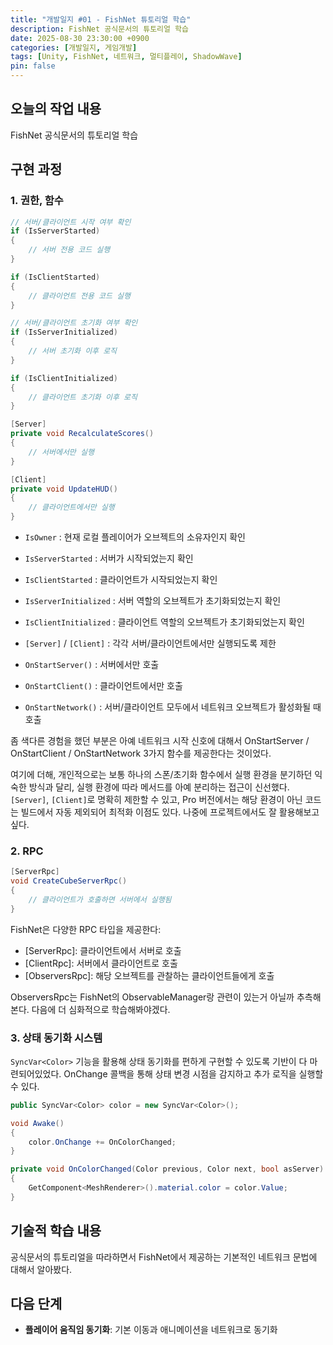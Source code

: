 ```yaml
---
title: "개발일지 #01 - FishNet 튜토리얼 학습"
description: FishNet 공식문서의 튜토리얼 학습
date: 2025-08-30 23:30:00 +0900
categories: [개발일지, 게임개발]
tags: [Unity, FishNet, 네트워크, 멀티플레이, ShadowWave]
pin: false
---
```


## 오늘의 작업 내용

FishNet 공식문서의 튜토리얼 학습

## 구현 과정

### 1. 권한, 함수

```csharp
// 서버/클라이언트 시작 여부 확인
if (IsServerStarted)
{
    // 서버 전용 코드 실행
}

if (IsClientStarted)
{
    // 클라이언트 전용 코드 실행
}

// 서버/클라이언트 초기화 여부 확인
if (IsServerInitialized)
{
    // 서버 초기화 이후 로직
}

if (IsClientInitialized)
{
    // 클라이언트 초기화 이후 로직
}
```

```csharp
[Server]
private void RecalculateScores()
{
    // 서버에서만 실행
}

[Client]
private void UpdateHUD()
{
    // 클라이언트에서만 실행
}
```

* `IsOwner`  : 현재 로컬 플레이어가 오브젝트의 소유자인지 확인
* `IsServerStarted` : 서버가 시작되었는지 확인
* `IsClientStarted` : 클라이언트가 시작되었는지 확인
* `IsServerInitialized` : 서버 역할의 오브젝트가 초기화되었는지 확인
* `IsClientInitialized` : 클라이언트 역할의 오브젝트가 초기화되었는지 확인
* `[Server]` / `[Client]` : 각각 서버/클라이언트에서만 실행되도록 제한


* `OnStartServer()` : 서버에서만 호출
* `OnStartClient()` : 클라이언트에서만 호출
* `OnStartNetwork()` : 서버/클라이언트 모두에서 네트워크 오브젝트가 활성화될 때 호출

좀 색다른 경험을 했던 부분은 아예 네트워크 시작 신호에 대해서 OnStartServer / OnStartClient / OnStartNetwork 3가지 함수를 제공한다는 것이었다.

여기에 더해, 개인적으로는 보통 하나의 스폰/초기화 함수에서 실행 환경을 분기하던 익숙한 방식과 달리, 실행 환경에 따라 메서드를 아예 분리하는 접근이 신선했다. `[Server]`, `[Client]`로 명확히 제한할 수 있고, Pro 버전에서는 해당 환경이 아닌 코드는 빌드에서 자동 제외되어 최적화 이점도 있다. 나중에 프로젝트에서도 잘 활용해보고 싶다.

### 2. RPC

```csharp
[ServerRpc]
void CreateCubeServerRpc()
{
    // 클라이언트가 호출하면 서버에서 실행됨
}
```

FishNet은 다양한 RPC 타입을 제공한다:

* \[ServerRpc]: 클라이언트에서 서버로 호출
* \[ClientRpc]: 서버에서 클라이언트로 호출
* \[ObserversRpc]: 해당 오브젝트를 관찰하는 클라이언트들에게 호출

ObserversRpc는 FishNet의 ObservableManager랑 관련이 있는거 아닐까 추측해본다.
다음에 더 심화적으로 학습해봐야겠다.

### 3. 상태 동기화 시스템

`SyncVar<Color>` 기능을 활용해 상태 동기화를 편하게 구현할 수 있도록 기반이 다 마련되어있었다. OnChange 콜백을 통해 상태 변경 시점을 감지하고 추가 로직을 실행할 수 있다.

```csharp
public SyncVar<Color> color = new SyncVar<Color>();

void Awake()
{
    color.OnChange += OnColorChanged;
}

private void OnColorChanged(Color previous, Color next, bool asServer)
{
    GetComponent<MeshRenderer>().material.color = color.Value;
}
```

## 기술적 학습 내용

공식문서의 튜토리얼을 따라하면서 FishNet에서 제공하는 기본적인 네트워크 문법에 대해서 알아봤다.

## 다음 단계

- **플레이어 움직임 동기화**: 기본 이동과 애니메이션을 네트워크로 동기화

